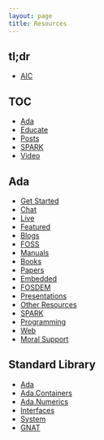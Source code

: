 ```yaml
---
layout: page
title: Resources
---
```


tl;dr
----
- [AIC](/https://www.adaic.com/)

TOC
----
- [Ada](/ada/)
- [Educate](/educate/)
- [Posts](/posts/)
- [SPARK](/spark/)
- [Video](/educate/video/)

Ada
-----
- [Get Started](/ada/getstarted/)
- [Chat](/ada/chat/)
- [Live](/ada/live)
- [Featured](/ada/featured/)
- [Blogs](/ada/blogs/)
- [FOSS](/ada/foss/)
- [Manuals](/ada/manuals/)
- [Books](/ada/books/)
- [Papers](/ada/papers/)
- [Embedded](/ada/embedded/)
- [FOSDEM](/ada/fosdem/)
- [Presentations](/ada/presentations/)
- [Other Resources](/ada/other/)
- [SPARK](/ada/spark/)
- [Programming](/ada/programming/)
- [Web](/ada/web/)
- [Moral Support](/ada/moral/)

Standard Library
------
- [Ada](/ada/man/ada/)
- [Ada.Containers](/ada/man/ada-containers/)
- [Ada.Numerics](/ada/man/ada-numerics/)
- [Interfaces](/ada/man/interfaces/)
- [System](/ada/man/system/)
- [GNAT](/ada/man/gnat/)
